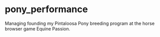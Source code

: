 
# pony_performance

Managing founding my Pintaloosa Pony breeding program at the horse browser game Equine Passion.
